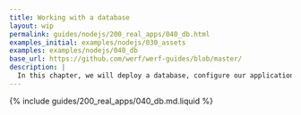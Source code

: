 ```yaml
---
title: Working with a database
layout: wip
permalink: guides/nodejs/200_real_apps/040_db.html
examples_initial: examples/nodejs/030_assets
examples: examples/nodejs/040_db
base_url: https://github.com/werf/werf-guides/blob/master/
description: |
  In this chapter, we will deploy a database, configure our application to use it, and set up automatic DB migrations and initializations.
---
```


{% include guides/200_real_apps/040_db.md.liquid %}
